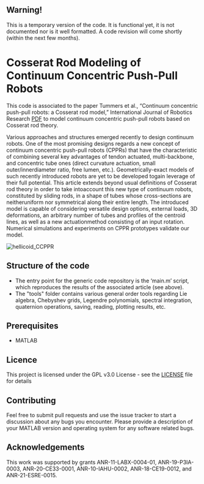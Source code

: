 
## Warning!
This is a temporary version of the code. It is functional yet, it is not documented nor is it well formatted. A code revision will come shortly (within the next few months).


# Cosserat Rod Modeling of Continuum Concentric Push-Pull Robots
This code is associated to the paper Tummers et al., “Continuum concentric push-pull robots: a Cosserat rod model,” International Journal of Robotics Research [PDF](https://hal.science/hal-04553471v1/file/Tummers%202024%20-%20IJRR%20-%20Continuum%20concentric%20push-pull%20robots%20a%20Cosserat%20rod%20model.pdf) to model continuum concentric push-pull robots based on Cosserat rod theory.

Various approaches and structures emerged recently to design continuum robots. One of the most promising designs regards a new concept of continuum concentric push-pull robots (CPPRs) that have the characteristic of combining several key advantages  of  tendon  actuated,  multi-backbone,  and  concentric  tube  ones  (direct  curvature  actuation,  small  outer/innerdiameter ratio, free lumen, etc.). Geometrically-exact models of such recently introduced robots are yet to be developed togain leverage of their full potential. This article extends beyond usual definitions of Cosserat rod theory in order to take intoaccount this new type of continuum robots, constituted by sliding rods, in a shape of tubes whose cross-sections are neitheruniform nor symmetrical along their entire length. The introduced model is capable of considering versatile design options, external loads, 3D deformations, an arbitrary number of tubes and profiles of the centroid lines, as well as a new actuationmethod consisting of an input rotation. Numerical simulations and experiments on CPPR prototypes validate our model.

![hellicoid_CCPPR](https://github.com/TIMClab-CAMI/Cosserat-Rod-Modeling-of-Continuum-Concentric-PushPull-Robots/assets/127660512/525ff9aa-7f37-4c7b-b9c4-cf2b5b64eba6)

## Structure of the code
* The entry point for the generic code repository is the ‘main.m’ script, which reproduces the results of the associated article (see above).
* The "tools" folder contains various general order tools regarding Lie algebra, Chebyshev grids, Legendre polynomials, spectral integration, quaternion operations, saving, reading, plotting results, etc.
 
## Prerequisites
* MATLAB

## Licence
This project is licensed under the GPL v3.0 License - see the [LICENSE](https://github.com/matthiastummers/Cosserat-Rod-Modeling-of-Tendon-Actuated-Continuum-Robots/blob/main/LICENSE) file for details

## Contributing
Feel free to submit pull requests and use the issue tracker to start a discussion about any bugs you encounter. Please provide a description of your MATLAB version and operating system for any software related bugs.

## Acknowledgements
This work was supported by grants ANR-11-LABX-0004-01, ANR-19-P3IA-0003, ANR-20-CE33-0001, ANR-10-IAHU-0002, ANR-18-CE19-0012, and ANR-21-ESRE-0015.

